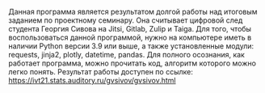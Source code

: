 Данная программа является результатом долгой работы над итоговым заданием по проектному семинару. Она считывает цифровой след студента Георгия Сивова на Jitsi, Gitlab, Zulip и Taiga. Для того, чтобы воспользоваться данной программой, нужно на компьютере иметь в наличии Python версии 3.9 или выше, а также установленные модули: requests, jinja2, plotly, datetime, pandas. Для полного осознания, как работает программа, можно прочитать код, алгоритм которого можно легко понять.
Результат работы доступен по ссылке: https://ivt21.stats.auditory.ru/gvsivov/gvsivov.html
